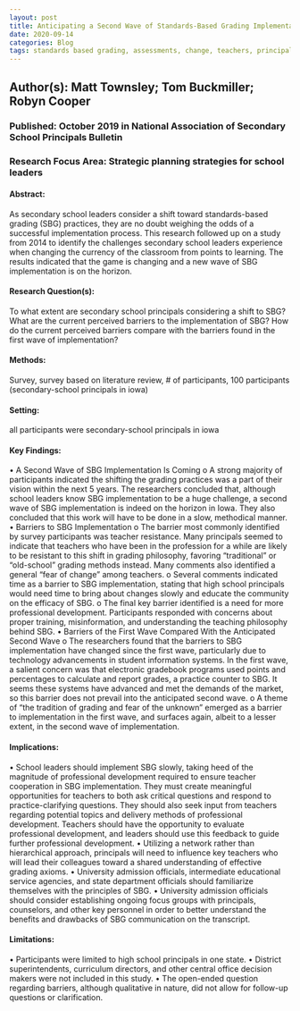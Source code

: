 ```yaml
---
layout: post
title: Anticipating a Second Wave of Standards-Based Grading Implementation and Understanding the Potential Barriers: Perceptions of High School Principals
date: 2020-09-14
categories: Blog
tags: standards based grading, assessments, change, teachers, principals, leadership, grading reform
---
```


## Author(s): Matt Townsley; Tom Buckmiller; Robyn Cooper

### Published: October 2019 in National Association of Secondary School Principals Bulletin

### Research Focus Area: Strategic planning strategies for school leaders

#### Abstract:
As secondary school leaders consider a shift toward standards-based grading (SBG) practices, they are no doubt weighing the odds of a successful implementation process. This research followed up on a study from 2014 to identify the challenges secondary school leaders experience when changing the currency of the classroom from points to learning. The results indicated that the game is changing and a new wave of SBG implementation is on the horizon. 


#### Research Question(s):
To what extent are secondary school principals considering a shift to SBG? What are the current perceived barriers to the implementation of SBG? How do the current perceived barriers compare with the barriers found in the first wave of implementation?


#### Methods:
Survey, survey based on literature review,  # of participants, 100 participants (secondary-school principals in iowa)


#### Setting:
all participants were secondary-school principals in iowa


#### Key Findings:
• A Second Wave of SBG Implementation Is Coming o A strong majority of participants indicated the shifting the grading practices was a part of their vision within the next 5 years. The researchers concluded that, although school leaders know SBG implementation to be a huge challenge, a second wave of SBG implementation is indeed on the horizon in Iowa. They also concluded that this work will have to be done in a slow, methodical manner. • Barriers to SBG Implementation o The barrier most commonly identified by survey participants was teacher resistance. Many principals seemed to indicate that teachers who have been in the profession for a while are likely to be resistant to this shift in grading philosophy, favoring “traditional” or “old-school” grading methods instead. Many comments also identified a general “fear of change” among teachers. o Several comments indicated time as a barrier to SBG implementation, stating that high school principals would need time to bring about changes slowly and educate the community on the efficacy of SBG. o The final key barrier identified is a need for more professional development. Participants responded with concerns about proper training, misinformation, and understanding the teaching philosophy behind SBG. • Barriers of the First Wave Compared With the Anticipated Second Wave o The researchers found that the barriers to SBG implementation have changed since the first wave, particularly due to technology advancements in student information systems. In the first wave, a salient concern was that electronic gradebook programs used  points and percentages to calculate and report grades, a practice counter to SBG. It seems these systems have advanced and met the demands of the market, so this barrier does not prevail into the anticipated second wave. o A theme of “the tradition of grading and fear of the unknown” emerged as a barrier to implementation in the first wave, and surfaces again, albeit to a lesser extent, in the second wave of implementation. 


#### Implications:
• School leaders should implement SBG slowly, taking heed of the magnitude of professional development required to ensure teacher cooperation in SBG implementation. They must create meaningful opportunities for teachers to both ask critical questions and respond to practice-clarifying questions. They should also seek input from teachers regarding potential topics and delivery methods of professional development. Teachers should have the opportunity to evaluate professional development, and leaders should use this feedback to guide further professional development. • Utilizing a network rather than hierarchical approach, principals will need to influence key teachers who will lead their colleagues toward a shared understanding of effective grading axioms.  • University admission officials, intermediate educational service agencies, and state department officials should familiarize themselves with the principles of SBG. • University admission officials should consider establishing ongoing focus groups with principals, counselors, and other key personnel in order to better understand the benefits and drawbacks of SBG communication on the transcript.


#### Limitations:
• Participants were limited to high school principals in one state. • District superintendents, curriculum directors, and other central office decision makers were not included in this study. • The open-ended question regarding barriers, although qualitative in nature, did not allow for follow-up questions or clarification.


